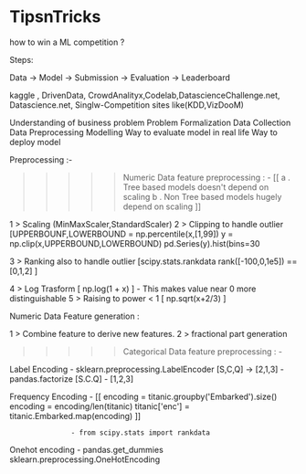 # TipsnTricks

how to win a ML competition ?

Steps: 

Data -> Model -> Submission -> Evaluation -> Leaderboard


kaggle , DrivenData, CrowdAnalityx,Codelab,DatascienceChallenge.net,
Datascience.net,
Singlw-Competition sites like(KDD,VizDooM)

Understanding of business problem
Problem Formalization
Data Collection
Data Preprocessing
Modelling
Way to evaluate model in real life
Way to deploy model

Preprocessing :- 

>>>>>  Numeric Data  feature preprocessing : - 
   [[ a . Tree based models doesn't depend on scaling
      b . Non Tree based models hugely depend on scaling
   ]]

  1 > Scaling (MinMaxScaler,StandardScaler)
  2 > Clipping to handle outlier 
          [UPPERBOUNF,LOWERBOUND = np.percentile(x,[1,99])
          y = np.clip(x,UPPERBOUND,LOWERBOUND)
          pd.Series(y).hist(bins=30
          
  3 > Ranking also to handle outlier
          [scipy.stats.rankdata
           rank([-100,0,1e5]) == [0,1,2]
           ]
           
  4 > Log Trasform [ np.log(1 + x) ] - This makes value near 0 more distinguishable
  5 > Raising to power < 1 [ np.sqrt(x+2/3) ] 
  
  Numeric Data Feature generation :
   
   1 > Combine feature to derive new features.
   2 > fractional part generation 
   
>>>>>  Categorical Data  feature preprocessing : - 

Label Encoding - sklearn.preprocessing.LabelEncoder [S,C,Q] -> [2,1,3]
               - pandas.factorize [S.C.Q] - [1,2,3]
               
Frequency Encoding - [[ encoding = titanic.groupby('Embarked').size()
                        encoding = encoding/len(titanic)
                        titanic['enc'] = titanic.Embarked.map(encoding)
                      ]]
                      
                   - from scipy.stats import rankdata
Onehot encoding - pandas.get_dummies
                  sklearn.preprocessing.OneHotEncoding
                  
                      
  
